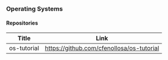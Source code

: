 ### Operating Systems
#### Repositories

 Title       | Link
 ----------- | -----------------------------------
 os-tutorial | https://github.com/cfenollosa/os-tutorial
